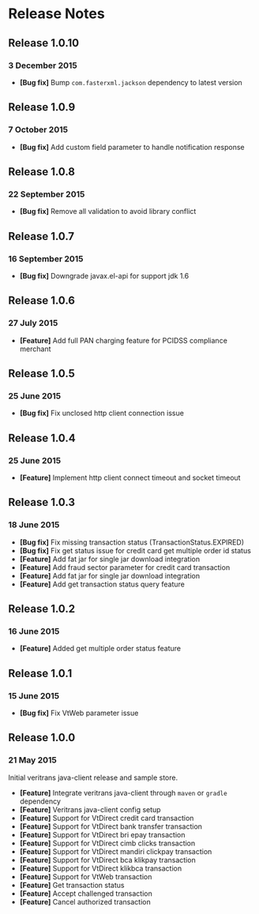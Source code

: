 # Release Notes

## Release 1.0.10
### 3 December 2015
- **[Bug fix]** Bump `com.fasterxml.jackson` dependency to latest version


## Release 1.0.9
### 7 October 2015
- **[Bug fix]** Add custom field parameter to handle notification response

## Release 1.0.8
### 22 September 2015
- **[Bug fix]** Remove all validation to avoid library conflict

## Release 1.0.7
### 16 September 2015
- **[Bug fix]** Downgrade javax.el-api for support jdk 1.6 


## Release 1.0.6
### 27 July 2015
- **[Feature]** Add full PAN charging feature for PCIDSS compliance merchant


## Release 1.0.5
### 25 June 2015
- **[Bug fix]** Fix unclosed http client connection issue 


## Release 1.0.4
### 25 June 2015
- **[Feature]** Implement http client connect timeout and socket timeout


## Release 1.0.3
### 18 June 2015
- **[Bug fix]** Fix missing transaction status (TransactionStatus.EXPIRED)
- **[Bug fix]** Fix get status issue for credit card get multiple order id status
- **[Feature]** Add fat jar for single jar download integration
- **[Feature]** Add fraud sector parameter for credit card transaction
- **[Feature]** Add fat jar for single jar download integration
- **[Feature]** Add get transaction status query feature


## Release 1.0.2
### 16 June 2015
- **[Feature]** Added get multiple order status feature


## Release 1.0.1
### 15 June 2015
- **[Bug fix]** Fix VtWeb parameter issue


## Release 1.0.0
### 21 May 2015
Initial veritrans java-client release and sample store.  

- **[Feature]** Integrate veritrans java-client through `maven` or `gradle` dependency
- **[Feature]** Veritrans java-client config setup
- **[Feature]** Support for VtDirect credit card transaction
- **[Feature]** Support for VtDirect bank transfer transaction
- **[Feature]** Support for VtDirect bri epay transaction
- **[Feature]** Support for VtDirect cimb clicks transaction
- **[Feature]** Support for VtDirect mandiri clickpay transaction
- **[Feature]** Support for VtDirect bca klikpay transaction
- **[Feature]** Support for VtDirect klikbca transaction
- **[Feature]** Support for VtWeb transaction
- **[Feature]** Get transaction status
- **[Feature]** Accept challenged transaction
- **[Feature]** Cancel authorized transaction
